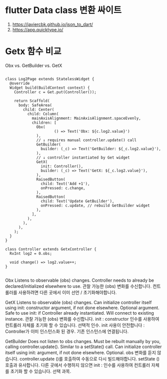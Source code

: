 # flutter Data class 변환 싸이트
1. https://javiercbk.github.io/json_to_dart/
2. https://app.quicktype.io/



# Getx 함수 비교 
Obx vs. GetBuilder vs. GetX

<pre><code>
class Log2Page extends StatelessWidget {
  @override
  Widget build(BuildContext context) {
    Controller c = Get.put(Controller());

    return Scaffold(
      body: SafeArea(
        child: Center(
          child: Column(
            mainAxisAlignment: MainAxisAlignment.spaceEvenly,
            children: [
              Obx(
                      () => Text('Obx: ${c.log2.value}')
              ),
              // ↓ requires manual controller.update() call
              GetBuilder<Controller>(
                builder: (_c) => Text('GetBuilder: ${_c.log2.value}'),
              ),
              // ↓ controller instantiated by Get widget
              GetX<Controller>(
                init: Controller(),
                builder: (_c) => Text('GetX: ${_c.log2.value}'),
              ),
              RaisedButton(
                child: Text('Add +1'),
                onPressed: c.change,
              ),
              RaisedButton(
                child: Text('Update GetBuilder'),
                onPressed: c.update, // rebuild GetBuilder widget
              ),
            ],
          ),
        ),
      ),
    );
  }
}

class Controller extends GetxController {
  RxInt log2 = 0.obs;

  void change() => log2.value++;
}

</code></pre>

Obx
Listens to observable (obs) changes. Controller needs to already be declared/initialized elsewhere to use.
관찰 가능한 (obs) 변화를 수신합니다. 컨트롤러를 사용하려면 다른 곳에서 이미 선언 / 초기화해야합니다.

GetX
Listens to observable (obs) changes. Can initialize controller itself using init: constructor argument, if not done elsewhere. Optional argument. Safe to use init: if Controller already instantiated. Will connect to existing instance.
관찰 가능한 (obs) 변화를 수신합니다. init : constructor 인수를 사용하여 컨트롤러 자체를 초기화 할 수 있습니다.
선택적 인수. init 사용이 안전합니다 : Controller가 이미 인스턴스화 된 경우. 기존 인스턴스에 연결됩니다.

GetBuilder
Does not listen to obs changes. Must be rebuilt manually by you, calling controller.update(). Similar to a setState() call. Can initialize controller itself using init: argument, if not done elsewhere. Optional.
obs 변화를 듣지 않습니다. controller.update ()를 호출하여 수동으로 다시 빌드해야합니다. setState () 호출과 유사합니다.
다른 곳에서 수행하지 않으면 init : 인수를 사용하여 컨트롤러 자체를 초기화 할 수 있습니다. 선택 과목.


